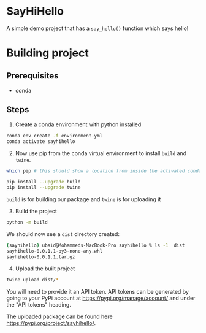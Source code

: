 # SayHiHello

A simple demo project that has a `say_hello()` function which says hello!

# Building project

## Prerequisites

- conda

## Steps

1. Create a conda environment with python installed

```bash
conda env create -f environment.yml
conda activate sayhihello
```

2. Now use pip from the conda virtual environment to install `build` and `twine`.

```bash
which pip # this should show a location from inside the activated conda environment

pip install --upgrade build
pip install --upgrade twine
```

`build` is for building our package and `twine` is for uploading it

3. Build the project

```bash
python -m build
```

We should now see a `dist` directory created:

```bash
(sayhihello) ubaid@Mohammeds-MacBook-Pro sayhihello % ls -1  dist
sayhihello-0.0.1.1-py3-none-any.whl
sayhihello-0.0.1.1.tar.gz
```

4. Upload the built project

```bash
twine upload dist/*
```

You will need to provide it an API token. API tokens can be generated by going to your PyPi account at https://pypi.org/manage/account/ and under the "API tokens" heading.

The uploaded package can be found here https://pypi.org/project/sayhihello/.
